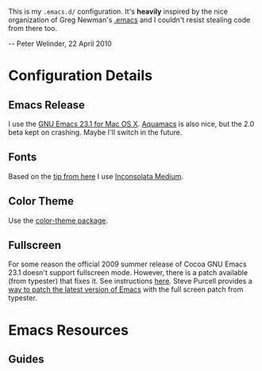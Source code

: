 This is my `.emacs.d/` configuration. It's **heavily** inspired by the nice organization of Greg Newman's [.emacs](http://github.com/gregnewman/20seven-emacs) and I couldn't resist stealing code from there too.

-- Peter Welinder, 22 April 2010

# Configuration Details #
## Emacs Release ##
I use the [GNU Emacs 23.1 for Mac OS X](http://emacsformacosx.com/). [Aquamacs](http://aquamacs.org/) is also nice, but the 2.0 beta kept on crashing. Maybe I'll switch in the future.

## Fonts ##
Based on the [tip from here](http://www.20seven.org/journal/2008/11/distraction-free-programming-with-gnu-emacs.html#comment-25058) I use [Inconsolata Medium](http://www.fontsquirrel.com/fonts/Inconsolata).

## Color Theme ##
Use the [color-theme package](http://www.nongnu.org/color-theme/). 

## Fullscreen ##

For some reason the official 2009 summer release of Cocoa GNU Emacs 23.1 doesn't support fullscreen mode. However, there is a patch available (from typester) that fixes it. See instructions [here](http://www.stratospark.com/blog/2010/fullscreen_emacs_on_osx.html). Steve Purcell provides a [way to patch the latest version of Emacs](http://www.sanityinc.com/full-screen-support-for-cocoa-emacs-on-osx) with the full screen patch from typester.

# Emacs Resources #

## Guides ##
